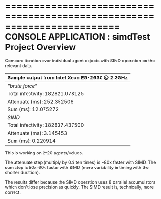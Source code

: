 ========================================================================
    CONSOLE APPLICATION : simdTest Project Overview
========================================================================

Compare iteration over individual agent objects with SIMD operation on the relevant data.

| Sample output from Intel Xeon E5-2630 @ 2.3GHz |
| --- |
| *"brute force"* |
| Total infectivity: 182821.078125 |
| Attenuate (ms): 252.352506 |
| Sum (ms):       12.075272 |
| *SIMD* |
| Total infectivity: 182837.437500 |
| Attenuate (ms): 3.145453 |
| Sum (ms):       0.220914 |

This is working on 2^20 agents/values.

The attenuate step (multiply by 0.9 ten times) is ~80x faster with SIMD.
The sum step is 50x-60x faster with SIMD (more variability in timing with the shorter duration).

The results differ because the SIMD operation uses 8 parallel accumulators which don't lose precision as quickly. The SIMD result is, technically, more correct.
